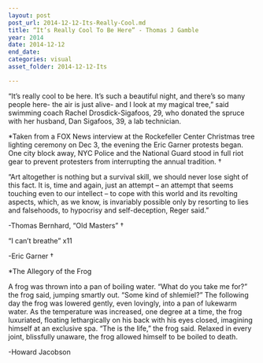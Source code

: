 ```yaml
---
layout: post
post_url: 2014-12-12-Its-Really-Cool.md
title: “It’s Really Cool To Be Here” - Thomas J Gamble
year: 2014
date: 2014-12-12
end_date: 
categories: visual
asset_folder: 2014-12-12-Its

---
```

“It’s really cool to be here. It’s such a beautiful night, and there’s so many people here- the air is just alive- and I look at my magical tree,” said swimming coach Rachel Drosdick-Sigafoos, 29, who donated the spruce with her husband, Dan Sigafoos, 39, a lab technician.

*Taken from a FOX News interview at the Rockefeller Center Christmas tree lighting ceremony on Dec 3, the evening the Eric Garner protests began. One city block away, NYC Police and the National Guard stood in full riot gear to prevent protesters from interrupting the annual tradition.
†

“Art altogether is nothing but a survival skill, we should never lose sight of this fact. It is, time and again, just an attempt – an attempt that seems touching even to our intellect – to cope with this world and its revolting aspects, which, as we know, is invariably possible only by resorting to lies and falsehoods, to hypocrisy and self-deception, Reger said.”

-Thomas Bernhard, “Old Masters”
†

“I can’t breathe” x11

-Eric Garner
†

*The Allegory of the Frog

A frog was thrown into a pan of boiling water. “What do you take me for?” the frog said, jumping smartly out. “Some kind of shlemiel?”
The following day the frog was lowered gently, even lovingly, into a pan of lukewarm water. As the temperature was increased, one degree at a time, the frog luxuriated, floating lethargically on his back with his eyes closed, imagining himself at an exclusive spa.
“The is the life,” the frog said.
Relaxed in every joint, blissfully unaware, the frog allowed himself to be boiled to death.

-Howard Jacobson